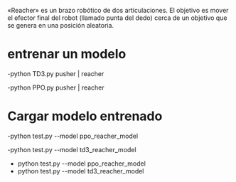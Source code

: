 «Reacher» es un brazo robótico de dos articulaciones. El objetivo es mover el efector final del robot (llamado punta del dedo) cerca de un objetivo que se genera en una posición aleatoria.

# entrenar un modelo
-python TD3.py pusher | reacher

-python PPO.py pusher | reacher


# Cargar modelo entrenado
-python test.py --model ppo_reacher_model

-python test.py --model td3_reacher_model
- python test.py --model ppo_reacher_model
- python test.py --model td3_reacher_model
